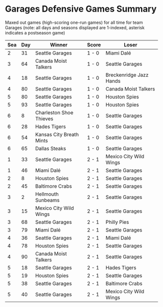 # Garages Defensive Games Summary



Maxed out games (high-scoring one-run games) for all time for team Garages (note: all days and seasons displayed are 1-indexed, asterisk indicates a postseason game)


| Sea | Day | Winner | Score | Loser | 
| ------ |------ |------ |------ |------ |
| 2 | 31 | Seattle Garages | 1 - 0 | Miami Dalé | 
| 3 | 64 | Canada Moist Talkers | 1 - 0 | Seattle Garages | 
| 4 | 18 | Seattle Garages | 1 - 0 | Breckenridge Jazz Hands | 
| 4 | 80 | Seattle Garages | 1 - 0 | Canada Moist Talkers | 
| 5 | 80 | Seattle Garages | 1 - 0 | Houston Spies | 
| 5 | 93 | Seattle Garages | 1 - 0 | Houston Spies | 
| 6 | 8 | Charleston Shoe Thieves | 1 - 0 | Seattle Garages | 
| 6 | 28 | Hades Tigers | 1 - 0 | Seattle Garages | 
| 6 | 54 | Kansas City Breath Mints | 1 - 0 | Seattle Garages | 
| 6 | 65 | Dallas Steaks | 1 - 0 | Seattle Garages | 
| 1 | 33 | Seattle Garages | 2 - 1 | Mexico City Wild Wings | 
| 1 | 46 | Miami Dalé | 2 - 1 | Seattle Garages | 
| 2 | 8 | Houston Spies | 2 - 1 | Seattle Garages | 
| 2 | 45 | Baltimore Crabs | 2 - 1 | Seattle Garages | 
| 3 | 2 | Hellmouth Sunbeams | 2 - 1 | Seattle Garages | 
| 3 | 15 | Mexico City Wild Wings | 2 - 1 | Seattle Garages | 
| 3 | 68 | Seattle Garages | 2 - 1 | Philly Pies | 
| 3 | 79 | Miami Dalé | 2 - 1 | Seattle Garages | 
| 4 | 36 | Seattle Garages | 2 - 1 | Miami Dalé | 
| 4 | 78 | Houston Spies | 2 - 1 | Seattle Garages | 
| 4 | 90 | Canada Moist Talkers | 2 - 1 | Seattle Garages | 
| 5 | 18 | Seattle Garages | 2 - 1 | Hades Tigers | 
| 5 | 19 | Houston Spies | 2 - 1 | Seattle Garages | 
| 5 | 38 | Seattle Garages | 2 - 1 | Baltimore Crabs | 
| 5 | 40 | Seattle Garages | 2 - 1 | Mexico City Wild Wings | 


